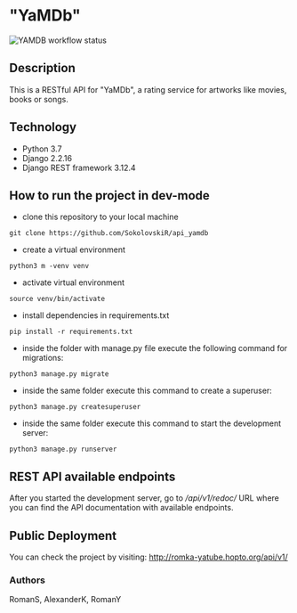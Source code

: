 # "YaMDb"

![YAMDB workflow status](https://github.com/SokolovskiR/yamdb_final/actions/workflows/yamdb_workflow.yaml/badge.svg)

## Description
This is a RESTful API for "YaMDb", a rating service for artworks like movies, books or songs.
## Technology
* Python 3.7
* Django 2.2.16
* Django REST framework 3.12.4
## How to run the project in dev-mode
- clone this repository to your local machine
```
git clone https://github.com/SokolovskiR/api_yamdb
``` 
- create a virtual environment
```
python3 m -venv venv
``` 
- activate virtual environment
```
source venv/bin/activate
``` 
- install dependencies in requirements.txt
```
pip install -r requirements.txt
``` 
- inside the folder with manage.py file execute the following command for migrations:

```
python3 manage.py migrate
```
- inside the same folder execute this command to create a superuser:
```
python3 manage.py createsuperuser
```
- inside the same folder execute this command to start the development server:
```
python3 manage.py runserver
```

## REST API available endpoints

After you started the development server, go to */api/v1/redoc/* URL where you can find the API documentation with available endpoints.

## Public Deployment

You can check the project by visiting: http://romka-yatube.hopto.org/api/v1/

### Authors
RomanS, AlexanderK, RomanY
